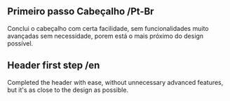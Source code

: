 ## Primeiro passo Cabeçalho /Pt-Br

Conclui o cabeçalho com certa facilidade, sem funcionalidades muito avançadas sem necessidade, porem está o mais próximo do design possível.

## Header first step /en

Completed the header with ease, without unnecessary advanced features, but it's as close to the design as possible.
